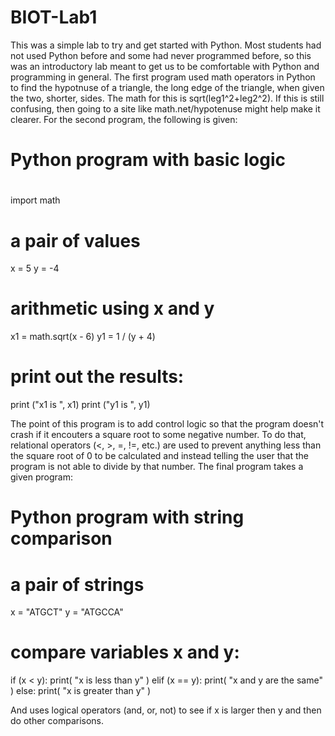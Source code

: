 # BIOT-Lab1
This was a simple lab to try and get started with Python. Most students had not used Python before and some had never programmed before, so this was an introductory lab meant to get us to be comfortable with Python and programming in general. 
The first program used math operators in Python to find the hypotnuse of a triangle, the long edge of the triangle, when given the two, shorter, sides. The math for this is sqrt(leg1^2+leg2^2). If this is still confusing, then going to a site like math.net/hypotenuse might help make it clearer. 
For the second program, the following is given:
#
# Python program with basic logic
#
import math
# a pair of values
x = 5
y = -4
#
# arithmetic using x and y
x1 = math.sqrt(x - 6)
y1 = 1 / (y + 4)
#
# print out the results:
print ("x1 is ", x1)
print ("y1 is ", y1)

The point of this program is to add control logic so that the program doesn't crash if it encouters a square root to some negative number. To do that, relational operators (<, >, =, !=, etc.) are used to prevent anything less than the square root of 0 to be calculated and instead telling the user that the program is not able to divide by that number.
The final program takes a given program:
#
# Python program with string comparison
#
# a pair of strings
x = "ATGCT"
y = "ATGCCA"
#
# compare variables x and y:
if (x < y):
print( "x is less than y" )
elif (x == y):
print( "x and y are the same" )
else:
print( "x is greater than y" )

And uses logical operators (and, or, not) to see if x is larger then y and then do other comparisons.
